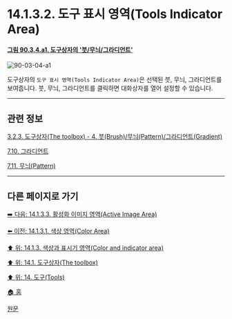 # 14.1.3.2. 도구 표시 영역(Tools Indicator Area)

<a id="90-03-04-a1"></a>

#### [그림 90.3.4.a1. 도구상자의 '붓/무늬/그라디언트'](./90-03-04-brush_n_pattern_n_gradient.md#90-03-04-a1)
![90-03-04-a1](https://github.com/wonder13662/gimp/assets/15767104/43215714-8479-4a14-8f54-3daffdb5fcda)

도구상자의 `도구 표시 영역(Tools Indicator Area)`은 선택된 붓, 무늬, 그라디언트를 보여줍니다. 붓, 무늬, 그라디언트를 클릭하면 대화상자를 열어 설정할 수 있습니다.

***

## 관련 정보

[3.2.3. 도구상자(The toolbox) - 4. 붓(Brush)/무늬(Pattern)/그라디언트(Gradient)](./03-02-03-the-toolbox.md#03-02-01-s4)

[7.10. 그라디언트](./07-10-gradients.md)

[7.11. 무늬(Pattern)](./07-11-patterns.md)

***

## 다른 페이지로 가기

[➡️ 다음: 14.1.3.3. 활성화 이미지 영역(Active Image Area)](./14-01-03-03-active_image_area.md)

[⬅️ 이전: 14.1.3.1. 색상 영역(Color Area)](./14-01-03-01-color_area.md)

[⬆️ 위: 14.1.3. 색상과 표시기 영역(Color and indicator area)](./14-01-03-00-color-and-indicator-area.md)

[⬆️ 위: 14.1. 도구상자(The toolbox)](./14-01-00-the-toolbox.md)

[⬆️ 위: 14. 도구(Tools)](./14-00-tools.md)

[🏠 홈](./00-home.md)

[원문](https://docs.gimp.org/2.10/ko/gimp-tools.html#gimp-toolbox-indicator-area)